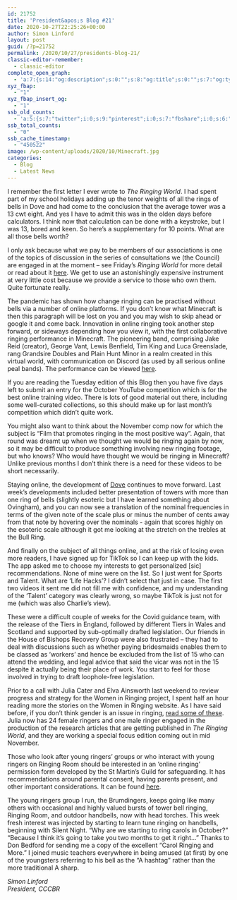 ```yaml
---
id: 21752
title: 'President&apos;s Blog #21'
date: 2020-10-27T22:25:26+00:00
author: Simon Linford
layout: post
guid: /?p=21752
permalink: /2020/10/27/presidents-blog-21/
classic-editor-remember:
  - classic-editor
complete_open_graph:
  - 'a:7:{s:14:"og:description";s:0:"";s:8:"og:title";s:0:"";s:7:"og:type";s:0:"";s:12:"twitter:card";s:7:"summary";s:15:"twitter:creator";s:0:"";s:19:"twitter:description";s:0:"";s:8:"og:image";s:0:"";}'
xyz_fbap:
  - "1"
xyz_fbap_insert_og:
  - "1"
ssb_old_counts:
  - 'a:5:{s:7:"twitter";i:0;s:9:"pinterest";i:0;s:7:"fbshare";i:0;s:6:"reddit";i:0;s:6:"tumblr";N;}'
ssb_total_counts:
  - "0"
ssb_cache_timestamp:
  - "450522"
image: /wp-content/uploads/2020/10/Minecraft.jpg
categories:
  - Blog
  - Latest News
---
```

I remember the first letter I ever wrote to _The Ringing World_. I had spent part of my school holidays adding up the tenor weights of all the rings of bells in Dove and had come to the conclusion that the average tower was a 13 cwt eight. And yes I have to admit this was in the olden days before calculators. I think now that calculation can be done with a keystroke, but I was 13, bored and keen. So here’s a supplementary for 10 points. What are all those bells worth?

I only ask because what we pay to be members of our associations is one of the topics of discussion in the series of consultations we (the Council) are engaged in at the moment – see Friday’s _Ringing World_ for more detail or read about it <a href="/about/reforms/" target="_blank" rel="noopener noreferrer">here</a>. We get to use an astonishingly expensive instrument at very little cost because we provide a service to those who own them. Quite fortunate really.

The pandemic has shown how change ringing can be practised without bells via a number of online platforms. If you don’t know what Minecraft is then this paragraph will be lost on you and you may wish to skip ahead or google it and come back. Innovation in online ringing took another step forward, or sideways depending how you view it, with the first collaborative ringing performance in Minecraft. The pioneering band, comprising Jake Reid (creator), George Vant, Lewis Benfield, Tim King and Luca Greenslade, rang Grandsire Doubles and Plain Hunt Minor in a realm created in this virtual world, with communication on Discord (as used by all serious online peal bands). The performance can be viewed <a href="https://www.youtube.com/watch?v=JwV5p5iYO_4&ab_channel=RingerJake&fbclid=IwAR0QMb9oukp4HNzo-sp0pLk9nckYxac2lisIGlPzi-f7zV--oAbWzSkD5jw" target="_blank" rel="noopener noreferrer">here</a>.

If you are reading the Tuesday edition of this Blog then you have five days left to submit an entry for the October YouTube competition which is for the best online training video. There is lots of good material out there, including some well-curated collections, so this should make up for last month’s competition which didn’t quite work.

You might also want to think about the November comp now for which the subject is “Film that promotes ringing in the most positive way”. Again, that round was dreamt up when we thought we would be ringing again by now, so it may be difficult to produce something involving new ringing footage, but who knows? Who would have thought we would be ringing in Minecraft? Unlike previous months I don’t think there is a need for these videos to be short necessarily.

Staying online, the development of <a href="https://dove./" target="_blank" rel="noopener noreferrer">Dove</a> continues to move forward. Last week’s developments included better presentation of towers with more than one ring of bells (slightly esoteric but I have learned something about Ovingham), and you can now see a translation of the nominal frequencies in terms of the given note of the scale plus or minus the number of cents away from that note by hovering over the nominals - again that scores highly on the esoteric scale although it got me looking at the stretch on the trebles at the Bull Ring.

And finally on the subject of all things online, and at the risk of losing even more readers, I have signed up for TikTok so I can keep up with the kids. The app asked me to choose my interests to get personalized [sic] recommendations. None of mine were on the list. So I just went for Sports and Talent. What are ‘Life Hacks’? I didn’t select that just in case. The first two videos it sent me did not fill me with confidence, and my understanding of the ‘Talent’ category was clearly wrong, so maybe TikTok is just not for me (which was also Charlie’s view).

These were a difficult couple of weeks for the Covid guidance team, with the release of the Tiers in England, followed by different Tiers in Wales and Scotland and supported by sub-optimally drafted legislation. Our friends in the House of Bishops Recovery Group were also frustrated – they had to deal with discussions such as whether paying bridesmaids enables them to be classed as ‘workers’ and hence be excluded from the list of 15 who can attend the wedding, and legal advice that said the vicar was not in the 15 despite it actually being their place of work. You start to feel for those involved in trying to draft loophole-free legislation.

Prior to a call with Julia Cater and Elva Ainsworth last weekend to review progress and strategy for the Women in Ringing project, I spent half an hour reading more the stories on the Women in Ringing website. As I have said before, if you don’t think gender is an issue in ringing, <a href="https://www.womeninringing.info/stories" target="_blank" rel="noopener noreferrer">read some of these</a>. Julia now has 24 female ringers and one male ringer engaged in the production of the research articles that are getting published in _The Ringing World_, and they are working a special focus edition coming out in mid November.

Those who look after young ringers’ groups or who interact with young ringers on Ringing Room should be interested in an ‘online ringing’ permission form developed by the St Martin’s Guild for safeguarding. It has recommendations around parental consent, having parents present, and other important considerations. It can be found <a href="https://www.stmartinsguild.org/our-guild/safeguarding/" target="_blank" rel="noopener noreferrer">here</a>.

The young ringers group I run, the Brumdingers, keeps going like many others with occasional and highly valued bursts of tower bell ringing, Ringing Room, and outdoor handbells, now with head torches. This week fresh interest was injected by starting to learn tune ringing on handbells, beginning with Silent Night. “Why are we starting to ring carols in October?” “Because I think it’s going to take you two months to get it right…” Thanks to Don Bedford for sending me a copy of the excellent “Carol Ringing and More.” I joined music teachers everywhere in being amused (at first) by one of the youngsters referring to his bell as the “A hashtag” rather than the more traditional A sharp.

_Simon Linford_  
_President, CCCBR_

&nbsp;

&nbsp;

&nbsp;
